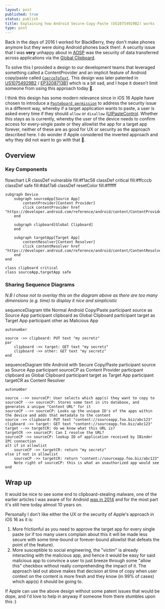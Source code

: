 ```yaml
---
layout: post
published: true
status: publish
title: Explaining how Android Secure-Copy-Paste (US10754929B2) works
type: post
---
```


Back in the days of 2016 I worked for BlackBerry, they don't make phones anymore but they were doing Android phones back then!.
A security issue that I was **very** unhappy about in [AOSP](https://source.android.com/) was the security of data transferred across applications via the [Global Clipboard](https://developer.android.com/develop/ui/views/touch-and-input/copy-paste).

To solve this I provided a design to our development teams that leveraged something called a ContentProvider and an implicit feature of Android copy/paste called [`CoerceToText`](https://developer.android.com/reference/android/content/ClipData.Item#coerceToText(android.content.Context)). This design was later patented in [US10754929B2](https://patents.google.com/patent/US10754929B2) / [EP3208713B1](https://patents.google.com/patent/EP3208713B1) which is a bit sad, and I hope it doesn't limit someone from using this approach today 🤞.

I think this design has some modern relevance since in iOS 16 Apple have chosen to introduce a [`Pasteboard permission`](https://www.apple.com/ca/ios/ios-16/features/) to address the security issue in a different way, whereby if a target application wants to paste, a user is asked every time if they should `allow` or `disallow` ([UIPasteControl](https://developer.apple.com/documentation/uikit/uipastecontrol?changes=_5). Whether this stays as is currently, whereby the user of the device needs to confirm access for every-single paste or they allowlist the app for a target app forever, neither of these are as good for UX or security as the approach described here. I do wonder if Apple considered the inverted approach and why they did not want to go with that 🤔. 

## Overview

### Key Components

<!-- https://mermaid-js.github.io/mermaid/#/flowchart -->
<div class="mermaid">
flowchart LR
    classDef vulnerable fill:#f1ac56
    classDef critical fill:#ffcccb
    classDef safe fill:#daf7a6
    classDef resetColor fill:#ffffff

    subgraph Device
        subgraph sourceApp[Source App]
            contentProvider[Content Provider]
            click contentProvider href "https://developer.android.com/reference/android/content/ContentProvider"
        end
        
        subgraph clipboard[Global Clipboard]
        end
        
        subgraph targetApp[Target App]
            contentResolver[Content Resolver]
            click contentResolver href "https://developer.android.com/reference/android/content/ContentResolver"
        end
    end

    class clipboard critical
    class sourceApp,targetApp safe
</div>

### Sharing Sequence Diagrams

_N.B I chose not to overlay this on the diagram above as there are too many dimensions (e.g. time) to display it nice and simplicistic_

<!-- https://mermaid-js.github.io/mermaid/#/./sequenceDiagram -->
<div class="mermaid">
sequenceDiagram
    title Normal Android Copy/Paste
    participant source as Source App
    participant clipboard as Global Clipboard
    participant target as Target App
    participant other as Malicious App

    autonumber
    
    source ->> clipboard: PUT text "my secretz"
    par
        clipboard ->> target: GET text "my secretz"
        clipboard ->> other: GET text "my secretz"
    end
</div>

<!-- https://mermaid-js.github.io/mermaid/#/./sequenceDiagram -->
<div class="mermaid">
sequenceDiagram
    title Android with Secure Copy/Paste
    participant source as Source App
    participant sourceCP as Content Provider
    participant clipboard as Global Clipboard
    participant target as Target App
    participant targetCR as Content Resolver

    autonumber

    source -->> sourceCP: User selects which app(s) they want to copy to
    sourceCP -->> sourceCP: Stores some text in its database, and generates a unique "Content URL" for it
    sourceCP -->> sourceCP: Looks up the unique ID's of the apps within the device and adds that metadata to the content
    source ->> clipboard: PUT text "content://sourceapp.foo.biz/abc123"
    clipboard ->> target: GET text "content://sourceapp.foo.biz/abc123"
    target -->> targetCR: do we know what this URL is?
    targetCR ->> sourceCP: Can I resolve the URL?
    sourceCP ->> sourceCP: lookup ID of application received by IBinder IPC connection
    alt if in allowlist
        sourceCP ->> targetCR: return "my secretz"
    else if not in allowlist
        sourceCP ->> targetCR: return "content://sourceapp.foo.biz/abc123"
        Note right of sourceCP: this is what an unauthorized app would see
    end
</div>

## Wrap up

It would be nice to see some end to clipboard-stealing malware, one of the earlier articles I was aware of for Android [was in 2014](https://arstechnica.com/information-technology/2014/11/using-a-password-manager-on-android-it-may-be-wide-open-to-sniffing-attacks/) and for the most part it's still here today almost 10 years on.

Personally I don't like either the UX or the security of Apple's approach in iOS 16 as it is:

1. More frictionful as you need to approve the target app for every single paste (or if too many users complain about this it will be made less secure with some time-bound or forever-bound allowlist that defeats the point of the feature).
2. More susceptible to social engineering, the "victim" is already interacting with the malicious app, and hence it would be easy for said malicious app to convince a user to just breeze through some "allow this" checkbox without really comprehending the impact of it. The approach laid out above makes that decision at time of copy when user context on the content is more fresh and they know (in 99% of cases) which app(s) it should be going to.

If Apple can use the above design without some patent issues that would be dope, and I'd love to help in anyway if someone from there stumbles upon this :)
